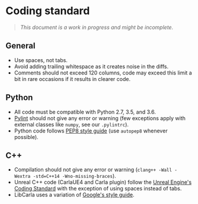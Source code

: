 <h1>Coding standard</h1>

> _This document is a work in progress and might be incomplete._

General
-------

  * Use spaces, not tabs.
  * Avoid adding trailing whitespace as it creates noise in the diffs.
  * Comments should not exceed 120 columns, code may exceed this limit a bit in
    rare occasions if it results in clearer code.

Python
------

  * All code must be compatible with Python 2.7, 3.5, and 3.6.
  * [Pylint][pylintlink] should not give any error or warning (few exceptions
    apply with external classes like `numpy`, see our `.pylintrc`).
  * Python code follows [PEP8 style guide][pep8link] (use `autopep8` whenever
    possible).

[pylintlink]: https://www.pylint.org/
[pep8link]: https://www.python.org/dev/peps/pep-0008/

C++
---

  * Compilation should not give any error or warning
    (`clang++ -Wall -Wextra -std=C++14 -Wno-missing-braces`).
  * Unreal C++ code (CarlaUE4 and Carla plugin) follow the
    [Unreal Engine's Coding Standard][ue4link] with the exception of using
    spaces instead of tabs.
  * LibCarla uses a variation of [Google's style guide][googlelink].

[ue4link]: https://docs.unrealengine.com/latest/INT/Programming/Development/CodingStandard/
[googlelink]: https://google.github.io/styleguide/cppguide.html
